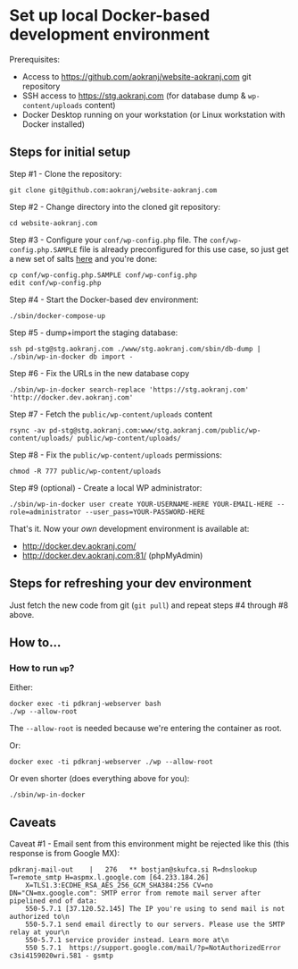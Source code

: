 # Set up local Docker-based development environment

Prerequisites:
- Access to https://github.com/aokranj/website-aokranj.com git repository
- SSH access to https://stg.aokranj.com (for database dump & `wp-content/uploads` content)
- Docker Desktop running on your workstation (or Linux workstation with Docker installed)



## Steps for initial setup


Step #1 - Clone the repository:
```
git clone git@github.com:aokranj/website-aokranj.com
```


Step #2 - Change directory into the cloned git repository:
```
cd website-aokranj.com
```


Step #3 - Configure your `conf/wp-config.php` file.
The `conf/wp-config.php.SAMPLE` file is already preconfigured for this use case,
so just get a new set of salts [here](https://api.wordpress.org/secret-key/1.1/salt/) and you're done:
```
cp conf/wp-config.php.SAMPLE conf/wp-config.php
edit conf/wp-config.php
```


Step #4 - Start the Docker-based dev environment:
```
./sbin/docker-compose-up
```


Step #5 - dump+import the staging database:
```
ssh pd-stg@stg.aokranj.com ./www/stg.aokranj.com/sbin/db-dump | ./sbin/wp-in-docker db import -
```


Step #6 - Fix the URLs in the new database copy
```
./sbin/wp-in-docker search-replace 'https://stg.aokranj.com' 'http://docker.dev.aokranj.com'
```


Step #7 - Fetch the `public/wp-content/uploads` content
```
rsync -av pd-stg@stg.aokranj.com:www/stg.aokranj.com/public/wp-content/uploads/ public/wp-content/uploads/
```


Step #8 - Fix the `public/wp-content/uploads` permissions:
```
chmod -R 777 public/wp-content/uploads
```


Step #9 (optional) - Create a local WP administrator:
```
./sbin/wp-in-docker user create YOUR-USERNAME-HERE YOUR-EMAIL-HERE --role=administrator --user_pass=YOUR-PASSWORD-HERE
```


That's it. Now your _own_ development environment is available at:
- http://docker.dev.aokranj.com/
- http://docker.dev.aokranj.com:81/ (phpMyAdmin)



## Steps for refreshing your dev environment

Just fetch the new code from git (`git pull`) and repeat steps #4 through #8 above.



## How to...


### How to run `wp`?

Either:
```
docker exec -ti pdkranj-webserver bash
./wp --allow-root
```
The `--allow-root` is needed because we're entering the container as root.

Or:
```
docker exec -ti pdkranj-webserver ./wp --allow-root
```

Or even shorter (does everything above for you):
```
./sbin/wp-in-docker
```



## Caveats

Caveat #1 - Email sent from this environment might be rejected like this (this response is from Google MX):
```
pdkranj-mail-out    |   276   ** bostjan@skufca.si R=dnslookup T=remote_smtp H=aspmx.l.google.com [64.233.184.26]
    X=TLS1.3:ECDHE_RSA_AES_256_GCM_SHA384:256 CV=no DN="CN=mx.google.com": SMTP error from remote mail server after pipelined end of data:
    550-5.7.1 [37.120.52.145] The IP you're using to send mail is not authorized to\n
    550-5.7.1 send email directly to our servers. Please use the SMTP relay at your\n
    550-5.7.1 service provider instead. Learn more at\n
    550 5.7.1  https://support.google.com/mail/?p=NotAuthorizedError c3si4159020wri.581 - gsmtp
```
